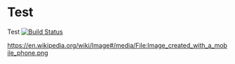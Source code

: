 # Test
Test
[![Build Status](https://app.travis-ci.com/sbagul077/Test.svg?branch=main)](https://app.travis-ci.com/sbagul077/Test)

https://en.wikipedia.org/wiki/Image#/media/File:Image_created_with_a_mobile_phone.png
